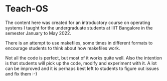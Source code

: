 # Teach-OS

The content here was created for an introductory course on operating systems
I taught for the undergraduate students at IIIT Bangalore in the
semester January to May 2022.

There is an attempt to use makefiles, some times in different formats to
encourage students to think about how makefiles work.


Not all the code is perfect, but most of it works quite well. Also the intention
is that students will pick up the code, modify and experiment with it.
A lot can be improved and it is perhaps best left to students to figure out 
issues and fix them :-)
